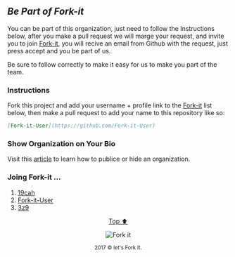 <p id="top"><p>

## **_Be Part of Fork-it_**

You can be part of this organization, just need to follow the Instructions below, after you make a pull request we will marge your request, and invite you to join [Fork-it](https://github.com/fork-it/), you will recive an email from Github with the request, just press accept and you be part of us.

Be sure to follow correctly to make it easy for us to make you part of the team.

### Instructions
Fork this project and add your username + profile link to the [Fork-it](https://github.com/fork-it/join) list below, then make a pull request to add your name to this repository like so:

```markdown
[Fork-it-User](https://github.com/Fork-it-User)
```

### Show Organization on Your Bio

Visit this [article](https://help.github.com/articles/publicizing-or-hiding-organization-membership/) to learn how to publice or hide an organization.

### Joing Fork-it ...

1. [19cah](https://github.com/19cah)
2. [Fork-it-User](https://github.com/Fork-it-User)
3. [3z9](https://github.com/3z9)

<html>
	<p align="center">
	    <a href="#top">Top ⬆️ </a>
	</p>
	<p align="center">
	    <img src="assets/fork/fork50px.png" alt="Fork it">
	</p>
	<p align="center">
	    <small>2017 &copy let's Fork It. </small>
	</p>
</html>
